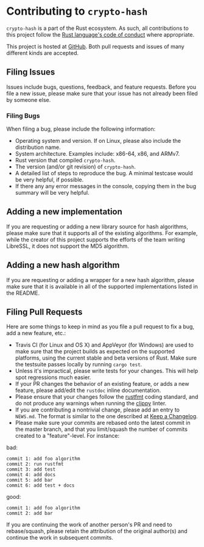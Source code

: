 # Contributing to `crypto-hash`

`crypto-hash` is a part of the Rust ecosystem. As such, all contributions to this project follow the
[Rust language's code of conduct](https://www.rust-lang.org/conduct.html) where appropriate.

This project is hosted at [GitHub](https://github.com/malept/crypto-hash). Both pull requests and
issues of many different kinds are accepted.

## Filing Issues

Issues include bugs, questions, feedback, and feature requests. Before you file a new issue, please
make sure that your issue has not already been filed by someone else.

### Filing Bugs

When filing a bug, please include the following information:

* Operating system and version. If on Linux, please also include the distribution name.
* System architecture. Examples include: x86-64, x86, and ARMv7.
* Rust version that compiled `crypto-hash`.
* The version (and/or git revision) of `crypto-hash`.
* A detailed list of steps to reproduce the bug. A minimal testcase would be very helpful,
  if possible.
* If there any any error messages in the console, copying them in the bug summary will be
  very helpful.

## Adding a new implementation

If you are requesting or adding a new library source for hash algorithms, please make sure that it
supports all of the existing algorithms. For example, while the creator of this project supports the
efforts of the team writing LibreSSL, it does not support the MD5 algorithm.

## Adding a new hash algorithm

If you are requesting or adding a wrapper for a new hash algorithm, please make sure that it is
available in all of the supported implementations listed in the README.

## Filing Pull Requests

Here are some things to keep in mind as you file a pull request to fix a bug, add a new feature,
etc.:

* Travis CI (for Linux and OS X) and AppVeyor (for Windows) are used to make sure that the project
  builds as expected on the supported platforms, using the current stable and beta versions of Rust.
  Make sure the testsuite passes locally by running `cargo test`.
* Unless it's impractical, please write tests for your changes. This will help spot regressions
  much easier.
* If your PR changes the behavior of an existing feature, or adds a new feature, please add/edit
  the `rustdoc` inline documentation.
* Please ensure that your changes follow the [rustfmt](https://github.com/rust-lang-nursery/rustfmt)
  coding standard, and do not produce any warnings when running the
  [clippy](https://github.com/Manishearth/rust-clippy) linter.
* If you are contributing a nontrivial change, please add an entry to `NEWS.md`. The format is
  similar to the one described at [Keep a Changelog](http://keepachangelog.com/).
* Please make sure your commits are rebased onto the latest commit in the master branch, and that
  you limit/squash the number of commits created to a "feature"-level. For instance:

bad:

```
commit 1: add foo algorithm
commit 2: run rustfmt
commit 3: add test
commit 4: add docs
commit 5: add bar
commit 6: add test + docs
```

good:

```
commit 1: add foo algorithm
commit 2: add bar
```

If you are continuing the work of another person's PR and need to rebase/squash, please retain the
attribution of the original author(s) and continue the work in subsequent commits.
